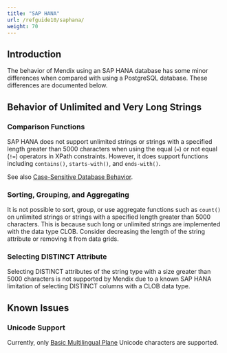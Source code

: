 ```yaml
---
title: "SAP HANA"
url: /refguide10/saphana/
weight: 70
---
```


## Introduction

The behavior of Mendix using an SAP HANA database has some minor differences when compared with using a PostgreSQL database. These differences are documented below.

## Behavior of Unlimited and Very Long Strings

### Comparison Functions

SAP HANA does not support unlimited strings or strings with a specified length greater than 5000 characters when using the equal (`=`) or not equal (`!=`) operators in XPath constraints. However, it does support functions including `contains()`, `starts-with()`, and `ends-with()`.

See also [Case-Sensitive Database Behavior](/refguide10/case-sensitive-database-behavior/).

### Sorting, Grouping, and Aggregating

It is not possible to sort, group, or use aggregate functions such as `count()` on unlimited strings or strings with a specified length greater than 5000 characters. This is because such long or unlimited strings are implemented with the data type CLOB. Consider decreasing the length of the string attribute or removing it from data grids.  

### Selecting DISTINCT Attribute

Selecting DISTINCT attributes of the string type with a size greater than 5000 characters is not supported by Mendix due to a known SAP HANA limitation of selecting DISTINCT columns with a CLOB data type.
 
## Known Issues

### Unicode Support

Currently, only [Basic Multilingual Plane](https://en.wikipedia.org/wiki/Plane_(Unicode)#Basic_Multilingual_Plane) Unicode characters are supported.
